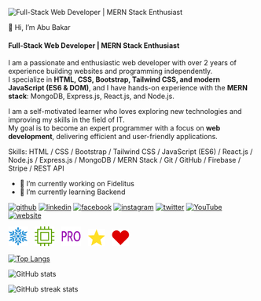 ![Full-Stack Web Developer | MERN Stack Enthusiast](https://media.licdn.com/dms/image/v2/D5616AQE6vM8e2U217A/profile-displaybackgroundimage-shrink_350_1400/profile-displaybackgroundimage-shrink_350_1400/0/1683317181619?e=1758758400&v=beta&t=5hUJXMgMerWIagWyFCYjVMWjTeT-XYCraMXN3K4661w)

👋 Hi, I’m Abu Bakar
#### Full-Stack Web Developer | MERN Stack Enthusiast

I am a passionate and enthusiastic web developer with over 2 years of experience building websites and programming independently.  
I specialize in **HTML, CSS, Bootstrap, Tailwind CSS, and modern JavaScript (ES6 & DOM)**, and I have hands-on experience with the **MERN stack**: MongoDB, Express.js, React.js, and Node.js.  

I am a self-motivated learner who loves exploring new technologies and improving my skills in the field of IT.  
My goal is to become an expert programmer with a focus on **web development**, delivering efficient and user-friendly applications.

Skills: HTML / CSS / Bootstrap / Tailwind CSS / JavaScript (ES6) / React.js / Node.js / Express.js / MongoDB / MERN Stack / Git / GitHub / Firebase / Stripe / REST API

- 🔭 I’m currently working on Fidelitus 
- 🌱 I’m currently learning Backend 


[<img src='https://cdn.jsdelivr.net/npm/simple-icons@3.0.1/icons/github.svg' alt='github' height='40'>](https://github.com/abubakar-wxy)  [<img src='https://cdn.jsdelivr.net/npm/simple-icons@3.0.1/icons/linkedin.svg' alt='linkedin' height='40'>](https://www.linkedin.com/in/https://www.linkedin.com/in/abubakar24//)  [<img src='https://cdn.jsdelivr.net/npm/simple-icons@3.0.1/icons/facebook.svg' alt='facebook' height='40'>](https://www.facebook.com/https://www.facebook.com/freelancerabubakar/)  [<img src='https://cdn.jsdelivr.net/npm/simple-icons@3.0.1/icons/instagram.svg' alt='instagram' height='40'>](https://www.instagram.com/https://www.instagram.com/abubakar.wxy//)  [<img src='https://cdn.jsdelivr.net/npm/simple-icons@3.0.1/icons/twitter.svg' alt='twitter' height='40'>](https://twitter.com/https://x.com/abubakar_wxy)  [<img src='https://cdn.jsdelivr.net/npm/simple-icons@3.0.1/icons/youtube.svg' alt='YouTube' height='40'>](https://www.youtube.com/channel/https://www.youtube.com/@iam-Abu-Bakar)  [<img src='https://cdn.jsdelivr.net/npm/simple-icons@3.0.1/icons/icloud.svg' alt='website' height='40'>](https://abu-bakar-portfolio.web.app/)  

<a href='https://archiveprogram.github.com/'><img src='https://raw.githubusercontent.com/acervenky/animated-github-badges/master/assets/acbadge.gif' width='40' height='40'></a> <a href='https://docs.github.com/en/developers'><img src='https://raw.githubusercontent.com/acervenky/animated-github-badges/master/assets/devbadge.gif' width='40' height='40'></a> <a href='https://github.com/pricing'><img src='https://raw.githubusercontent.com/acervenky/animated-github-badges/master/assets/pro.gif' width='40' height='40'></a> <a href='https://stars.github.com/'><img src='https://raw.githubusercontent.com/acervenky/animated-github-badges/master/assets/starbadge.gif' width='35' height='35'></a> <a href='https://docs.github.com/en/github/supporting-the-open-source-community-with-github-sponsors'><img src='https://raw.githubusercontent.com/acervenky/animated-github-badges/master/assets/sponsorbadge.gif' width='35' height='35'></a> 

[![Top Langs](https://github-readme-stats.vercel.app/api/top-langs/?username=abubakar-wxy)](https://github.com/anuraghazra/github-readme-stats)

![GitHub stats](https://github-readme-stats.vercel.app/api?username=abubakar-wxy&show_icons=true)  

![GitHub streak stats](https://streak-stats.demolab.com/?user=abubakar-wxy)  

